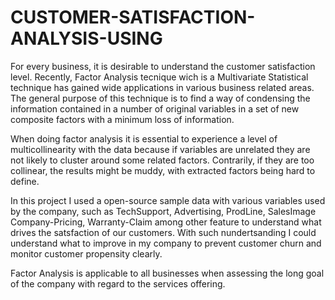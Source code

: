 # CUSTOMER-SATISFACTION-ANALYSIS-USING

For every business, it is desirable to understand the customer satisfaction level. Recently, Factor Analysis tecnique wich is a Multivariate Statistical technique has gained wide applications in various business related areas. The general purpose of this technique is to find a way of condensing the information contained in a number of original variables in a set of new composite factors with a minimum loss of information. 

When doing factor analysis it is essential to experience a level of multicollinearity with the data because if variables are unrelated they are not likely to cluster around some related factors. Contrarily, if they are too collinear, the results might be muddy, with extracted factors being hard to define. 

In this project I used a open-source sample data with various variables used by the company, such as TechSupport,	Advertising, ProdLine,	SalesImage	Company-Pricing,	Warranty-Claim	among other feature to understand what drives the satsfaction of our customers. With such nundertsanding I could understand what to improve in my company to prevent customer churn and monitor customer propensity clearly. 

Factor Analysis is applicable to all businesses when assessing the long goal of the company with regard to the services offering.
